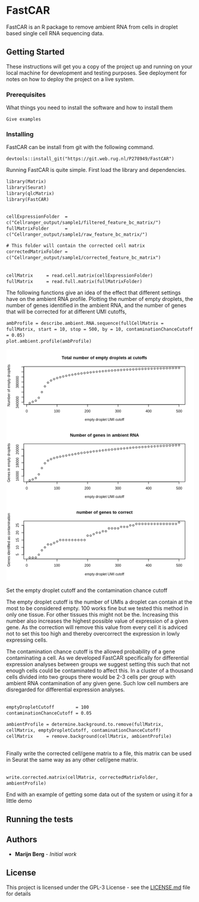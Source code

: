 # FastCAR

FastCAR is an R package to remove ambient RNA from cells in droplet based single cell RNA sequencing data.

## Getting Started

These instructions will get you a copy of the project up and running on your local machine for development and testing purposes. See deployment for notes on how to deploy the project on a live system.

### Prerequisites

What things you need to install the software and how to install them

```
Give examples
```

### Installing

FastCAR can be install from git with the following command.

```
devtools::install_git("https://git.web.rug.nl/P278949/FastCAR")
```

Running FastCAR is quite simple.
First load the library and dependencies.

```
library(Matrix)
library(Seurat)
library(qlcMatrix)
library(FastCAR)

```



```

cellExpressionFolder  = c("Cellranger_output/sample1/filtered_feature_bc_matrix/")
fullMatrixFolder      = c("Cellranger_output/sample1/raw_feature_bc_matrix/")

```



```
# This folder will contain the corrected cell matrix
correctedMatrixFolder = c("Cellranger_output/sample1/corrected_feature_bc_matrix")


cellMatrix     = read.cell.matrix(cellExpressionFolder)
fullMatrix     = read.full.matrix(fullMatrixFolder)

```

The following functions give an idea of the effect that different settings have on the ambient RNA profile.
Plotting the number of empty droplets, the number of genes identified in the ambient RNA, and the number of genes that will be corrected for at different UMI cutoffs,

```
ambProfile = describe.ambient.RNA.sequence(fullCellMatrix = fullMatrix, start = 10, stop = 500, by = 10, contaminationChanceCutoff = 0.05)
plot.ambient.profile(ambProfile)

``` 
![picture](Images/Example_profile.png)



Set the empty droplet cutoff and the contamination chance cutoff

The empty droplet cutoff is the number of UMIs a droplet can contain at the most to be considered empty.
100 works fine but we tested this method in only one tissue. For other tissues this might not be the.
Increasing this number also increases the highest possible value of expression of a given gene.
As the correction will remove this value from every cell it is adviced not to set this too high and thereby overcorrect the expression in lowly expressing cells.

The contamination chance cutoff is the allowed probability of a gene contaminating a cell. 
As we developed FastCAR specifically for differential expression analyses between groups we suggest setting this such that not enough cells could be contaminated to affect this.
In a cluster of a thousand cells divided into two groups there would be 2-3 cells per group with ambient RNA contamination of any given gene.
Such low cell numbers are disregarded for differential expression analyses.

```

emptyDropletCutoff        = 100 
contaminationChanceCutoff = 0.05

```

```
ambientProfile = determine.background.to.remove(fullMatrix, cellMatrix, emptyDropletCutoff, contaminationChanceCutoff)
cellMatrix     = remove.background(cellMatrix, ambientProfile)


```

Finally write the corrected cell/gene matrix to a file, this matrix can be used in Seurat the same way as any other cell/gene matrix.

```

write.corrected.matrix(cellMatrix, correctedMatrixFolder, ambientProfile)

```

End with an example of getting some data out of the system or using it for a little demo

## Running the tests


## Authors

* **Marijn Berg** - *Initial work* 

## License

This project is licensed under the GPL-3 License - see the [LICENSE.md](LICENSE.md) file for details

